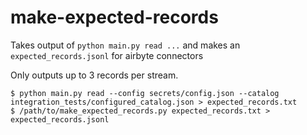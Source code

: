 # make-expected-records
Takes output of `python main.py read ...` and makes an `expected_records.jsonl` for airbyte connectors

Only outputs up to 3 records per stream.

```
$ python main.py read --config secrets/config.json --catalog integration_tests/configured_catalog.json > expected_records.txt
$ /path/to/make_expected_records.py expected_records.txt > expected_records.jsonl
```
